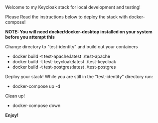 Welcome to my Keycloak stack for local development and testing!

Please Read the instructions below to deploy the stack with docker-compose!

**NOTE: You will need docker/docker-desktop installed on your system before you attempt this**

Change directory to "test-identity" and build out your containers

  -  docker build -t test-apache:latest ./test-apache
  -  docker build -t test-keycloak:latest ./test-keycloak
  -  docker build -t test-postgres:latest ./test-postgres


Deploy your stack!
While you are still in the "test-identity" directory run:

  -  docker-compose up -d

Clean up!
  -  docker-compose down

**Enjoy!**
